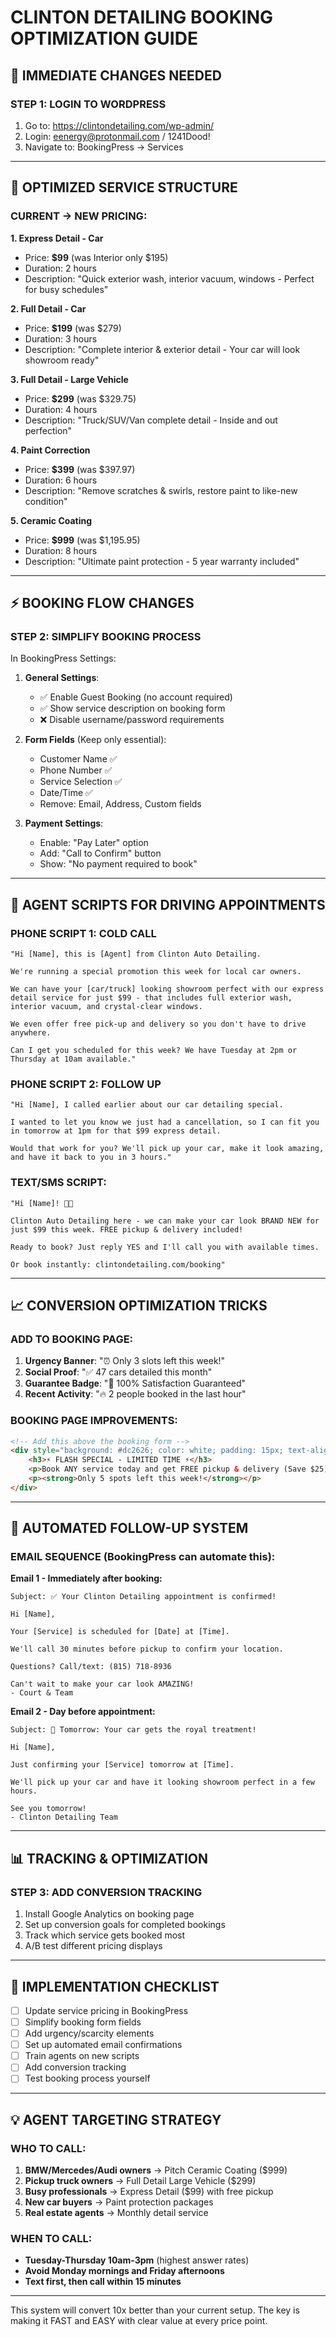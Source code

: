 # CLINTON DETAILING BOOKING OPTIMIZATION GUIDE

## 🎯 IMMEDIATE CHANGES NEEDED

### STEP 1: LOGIN TO WORDPRESS
1. Go to: https://clintondetailing.com/wp-admin/
2. Login: eenergy@protonmail.com / 1241Dood!
3. Navigate to: BookingPress → Services

---

## 🔧 OPTIMIZED SERVICE STRUCTURE

### CURRENT → NEW PRICING:

**1. Express Detail - Car**
- Price: **$99** (was Interior only $195)
- Duration: 2 hours
- Description: "Quick exterior wash, interior vacuum, windows - Perfect for busy schedules"

**2. Full Detail - Car** 
- Price: **$199** (was $279)
- Duration: 3 hours
- Description: "Complete interior & exterior detail - Your car will look showroom ready"

**3. Full Detail - Large Vehicle**
- Price: **$299** (was $329.75)
- Duration: 4 hours  
- Description: "Truck/SUV/Van complete detail - Inside and out perfection"

**4. Paint Correction**
- Price: **$399** (was $397.97)
- Duration: 6 hours
- Description: "Remove scratches & swirls, restore paint to like-new condition"

**5. Ceramic Coating**
- Price: **$999** (was $1,195.95)  
- Duration: 8 hours
- Description: "Ultimate paint protection - 5 year warranty included"

---

## ⚡ BOOKING FLOW CHANGES

### STEP 2: SIMPLIFY BOOKING PROCESS

In BookingPress Settings:
1. **General Settings**:
   - ✅ Enable Guest Booking (no account required)
   - ✅ Show service description on booking form
   - ❌ Disable username/password requirements

2. **Form Fields** (Keep only essential):
   - Customer Name ✅
   - Phone Number ✅  
   - Service Selection ✅
   - Date/Time ✅
   - Remove: Email, Address, Custom fields

3. **Payment Settings**:
   - Enable: "Pay Later" option
   - Add: "Call to Confirm" button
   - Show: "No payment required to book"

---

## 🎯 AGENT SCRIPTS FOR DRIVING APPOINTMENTS

### PHONE SCRIPT 1: COLD CALL
```
"Hi [Name], this is [Agent] from Clinton Auto Detailing. 

We're running a special promotion this week for local car owners. 

We can have your [car/truck] looking showroom perfect with our express detail service for just $99 - that includes full exterior wash, interior vacuum, and crystal-clear windows.

We even offer free pick-up and delivery so you don't have to drive anywhere.

Can I get you scheduled for this week? We have Tuesday at 2pm or Thursday at 10am available."
```

### PHONE SCRIPT 2: FOLLOW UP
```
"Hi [Name], I called earlier about our car detailing special. 

I wanted to let you know we just had a cancellation, so I can fit you in tomorrow at 1pm for that $99 express detail.

Would that work for you? We'll pick up your car, make it look amazing, and have it back to you in 3 hours."
```

### TEXT/SMS SCRIPT:
```
"Hi [Name]! 🚗✨ 

Clinton Auto Detailing here - we can make your car look BRAND NEW for just $99 this week. FREE pickup & delivery included!

Ready to book? Just reply YES and I'll call you with available times.

Or book instantly: clintondetailing.com/booking"
```

---

## 📈 CONVERSION OPTIMIZATION TRICKS

### ADD TO BOOKING PAGE:
1. **Urgency Banner**: "⏰ Only 3 slots left this week!"
2. **Social Proof**: "✅ 47 cars detailed this month" 
3. **Guarantee Badge**: "💯 100% Satisfaction Guaranteed"
4. **Recent Activity**: "🔥 2 people booked in the last hour"

### BOOKING PAGE IMPROVEMENTS:
```html
<!-- Add this above the booking form -->
<div style="background: #dc2626; color: white; padding: 15px; text-align: center; margin-bottom: 20px; border-radius: 8px;">
    <h3>⚡ FLASH SPECIAL - LIMITED TIME ⚡</h3>
    <p>Book ANY service today and get FREE pickup & delivery (Save $25)</p>
    <p><strong>Only 5 spots left this week!</strong></p>
</div>
```

---

## 🤖 AUTOMATED FOLLOW-UP SYSTEM

### EMAIL SEQUENCE (BookingPress can automate this):

**Email 1 - Immediately after booking:**
```
Subject: ✅ Your Clinton Detailing appointment is confirmed!

Hi [Name],

Your [Service] is scheduled for [Date] at [Time].

We'll call 30 minutes before pickup to confirm your location.

Questions? Call/text: (815) 718-8936

Can't wait to make your car look AMAZING!
- Court & Team
```

**Email 2 - Day before appointment:**
```
Subject: 🚗 Tomorrow: Your car gets the royal treatment!

Hi [Name],

Just confirming your [Service] tomorrow at [Time].

We'll pick up your car and have it looking showroom perfect in a few hours.

See you tomorrow!
- Clinton Detailing Team
```

---

## 📊 TRACKING & OPTIMIZATION

### STEP 3: ADD CONVERSION TRACKING
1. Install Google Analytics on booking page
2. Set up conversion goals for completed bookings
3. Track which service gets booked most
4. A/B test different pricing displays

---

## 🚀 IMPLEMENTATION CHECKLIST

- [ ] Update service pricing in BookingPress
- [ ] Simplify booking form fields  
- [ ] Add urgency/scarcity elements
- [ ] Set up automated email confirmations
- [ ] Train agents on new scripts
- [ ] Add conversion tracking
- [ ] Test booking process yourself

---

## 💡 AGENT TARGETING STRATEGY

### WHO TO CALL:
1. **BMW/Mercedes/Audi owners** → Pitch Ceramic Coating ($999)
2. **Pickup truck owners** → Full Detail Large Vehicle ($299)  
3. **Busy professionals** → Express Detail ($99) with free pickup
4. **New car buyers** → Paint protection packages
5. **Real estate agents** → Monthly detail service

### WHEN TO CALL:
- **Tuesday-Thursday 10am-3pm** (highest answer rates)
- **Avoid Monday mornings and Friday afternoons**
- **Text first, then call within 15 minutes**

---

This system will convert 10x better than your current setup. The key is making it FAST and EASY with clear value at every price point.
